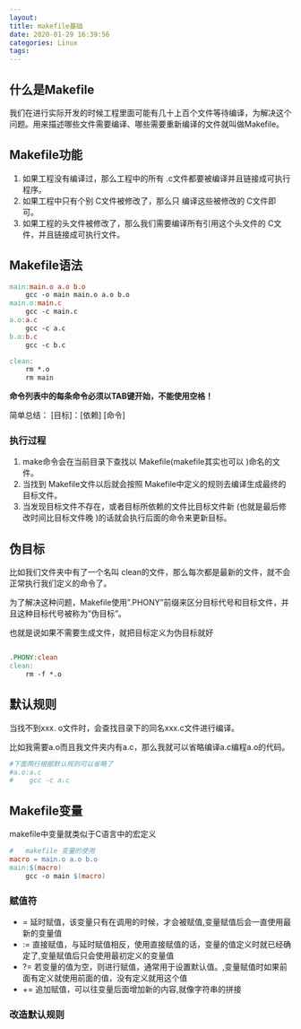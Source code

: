 ```yaml
---
layout: 
title: makefile基础
date: 2020-01-29 16:39:56
categories: Linux
tags:
---
```


## 什么是Makefile

我们在进行实际开发的时候工程里面可能有几十上百个文件等待编译，为解决这个问题。用来描述哪些文件需要编译、哪些需要重新编译的文件就叫做Makefile。

## Makefile功能

1. 如果工程没有编译过，那么工程中的所有 .c文件都要被编译并且链接成可执行程序。
2. 如果工程中只有个别 C文件被修改了，那么只 编译这些被修改的 C文件即可。
3. 如果工程的头文件被修改了，那么我们需要编译所有引用这个头文件的 C文件，并且链接成可执行文件。

## Makefile语法

``` Makefile
main:main.o a.o b.o
    gcc -o main main.o a.o b.o
main.o:main.c
    gcc -c main.c
a.o:a.c
    gcc -c a.c
b.o:b.c
    gcc -c b.c

clean:
    rm *.o
    rm main
```

**命令列表中的每条命令必须以TAB键开始，不能使用空格！**

简单总结：
[目标]：[依赖]
    [命令]

### 执行过程

1. make命令会在当前目录下查找以 Makefile(makefile其实也可以 )命名的文件。
2. 当找到 Makefile文件以后就会按照 Makefile中定义的规则去编译生成最终的目标文件。
3. 当发现目标文件不存在，或者目标所依赖的文件比目标文件新 (也就是最后修改时间比目标文件晚 )的话就会执行后面的命令来更新目标。

## 伪目标

比如我们文件夹中有了一个名叫 clean的文件，那么每次都是最新的文件，就不会正常执行我们定义的命令了。

为了解决这种问题，Makefile使用”.PHONY”前缀来区分目标代号和目标文件，并且这种目标代号被称为”伪目标”。

也就是说如果不需要生成文件，就把目标定义为伪目标就好

```makefile

.PHONY:clean
clean: 
    rm -f *.o
```

## 默认规则

当找不到xxx. o文件时，会查找目录下的同名xxx.c文件进行编译。

比如我需要a.o而且我文件夹内有a.c，那么我就可以省略编译a.c编程a.o的代码。

``` makefile
#下面两行根据默认规则可以省略了
#a.o:a.c
#    gcc -c a.c
```

## Makefile变量

makefile中变量就类似于C语言中的宏定义

``` makefile
#   makefile 变量的使用
macro = main.o a.o b.o
main:$(macro)
    gcc -o main $(macro)
```

### 赋值符

* =  延时赋值，该变量只有在调用的时候，才会被赋值,变量赋值后会一直使用最新的变量值
* := 直接赋值，与延时赋值相反，使用直接赋值的话，变量的值定义时就已经确定了,变量赋值后只会使用最初定义的变量值
* ?= 若变量的值为空，则进行赋值，通常用于设置默认值。,变量赋值时如果前面有定义就使用前面的值，没有定义就用这个值
* += 追加赋值，可以往变量后面增加新的内容,就像字符串的拼接

### 改造默认规则
